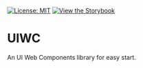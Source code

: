 [![License: MIT](https://img.shields.io/badge/License-MIT-yellow.svg)](https://github.com/uiwc/uiwc/blob/main/LICENSE)
[![View the Storybook](https://img.shields.io/badge/Storybook-FF4785.svg?logo=storybook&logoColor=white)](https://dev--6329e9e582e944744ab28a80.chromatic.com/)

# UIWC

An UI Web Components library for easy start.
